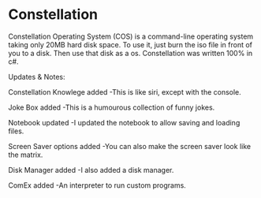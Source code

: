 # Constellation
Constellation Operating System (COS) is a command-line operating system taking only 20MB hard disk space. To use it, just burn the iso file in front of you to a disk. Then use that disk as a os. Constellation was written 100% in c#.

Updates & Notes:

Constellation Knowlege added  -This is like siri, except with the console.

Joke Box added                -This is a humourous collection of funny jokes.

Notebook updated              -I updated the notebook to allow saving and loading files.

Screen Saver options added    -You can also make the screen saver look like the matrix.

Disk Manager added            -I also added a disk manager.

ComEx added                   -An interpreter to run custom programs.
